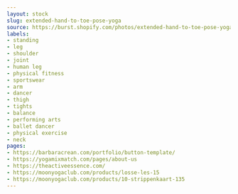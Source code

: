 ```yaml
---
layout: stock
slug: extended-hand-to-toe-pose-yoga
source: https://burst.shopify.com/photos/extended-hand-to-toe-pose-yoga.jpg
labels:
- standing
- leg
- shoulder
- joint
- human leg
- physical fitness
- sportswear
- arm
- dancer
- thigh
- tights
- balance
- performing arts
- ballet dancer
- physical exercise
- neck
pages:
- https://barbaracrean.com/portfolio/button-template/
- https://yogamixmatch.com/pages/about-us
- https://theactiveessence.com/
- https://moonyogaclub.com/products/losse-les-15
- https://moonyogaclub.com/products/10-strippenkaart-135
---
```

